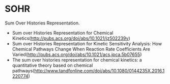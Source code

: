 # SOHR
Sum Over Histories Representation.
* Sum over Histories Representation for Chemical Kinetics(http://pubs.acs.org/doi/abs/10.1021/jz502239v)
* Sum over Histories Representation for Kinetic Sensitivity Analysis: How Chemical Pathways Change When Reaction Rate Coefficients Are Varied(http://pubs.acs.org/doi/abs/10.1021/acs.jpca.5b07655)
* The sum over histories representation for chemical kinetics: a quantitative theory based on chemical pathways(http://www.tandfonline.com/doi/abs/10.1080/0144235X.2016.1220774)
